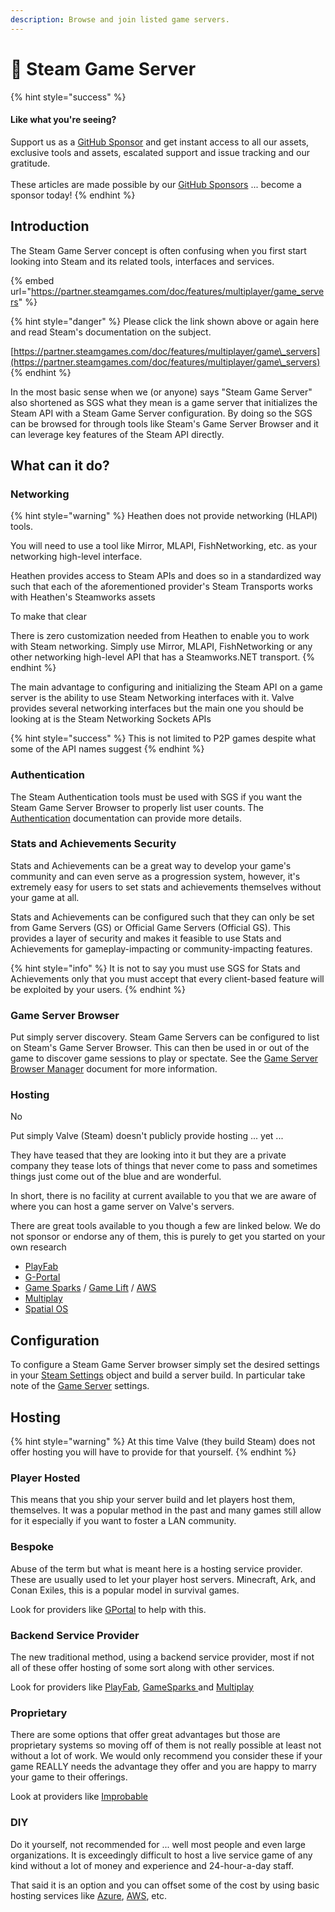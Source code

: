 ```yaml
---
description: Browse and join listed game servers.
---
```


# 💁 Steam Game Server

{% hint style="success" %}
#### Like what you're seeing?

Support us as a [GitHub Sponsor](../../../../../become-a-sponsor/) and get instant access to all our assets, exclusive tools and assets, escalated support and issue tracking and our gratitude.\
\
These articles are made possible by our [GitHub Sponsors](../../../../../become-a-sponsor/) ... become a sponsor today!
{% endhint %}

## &#x20;Introduction

The Steam Game Server concept is often confusing when you first start looking into Steam and its related tools, interfaces and services.&#x20;

{% embed url="https://partner.steamgames.com/doc/features/multiplayer/game_servers" %}

{% hint style="danger" %}
Please click the link shown above or again here and read Steam's documentation on the subject.

[https://partner.steamgames.com/doc/features/multiplayer/game\_servers](https://partner.steamgames.com/doc/features/multiplayer/game\_servers)
{% endhint %}

In the most basic sense when we (or anyone) says "Steam Game Server" also shortened as SGS what they mean is a game server that initializes the Steam API with a Steam Game Server configuration. By doing so the SGS can be browsed for through tools like Steam's Game Server Browser and it can leverage key features of the Steam API directly.

## What can it do?

### Networking

{% hint style="warning" %}
Heathen does not provide networking (HLAPI) tools.

You will need to use a tool like Mirror, MLAPI, FishNetworking, etc. as your networking high-level interface.



Heathen provides access to Steam APIs and does so in a standardized way such that each of the aforementioned provider's Steam Transports works with Heathen's Steamworks assets



To make that clear

There is zero customization needed from Heathen to enable you to work with Steam networking. Simply use Mirror, MLAPI, FishNetworking or any other networking high-level API that has a Steamworks.NET transport.
{% endhint %}

The main advantage to configuring and initializing the Steam API on a game server is the ability to use Steam Networking interfaces with it. Valve provides several networking interfaces but the main one you should be looking at is the Steam Networking Sockets APIs

{% hint style="success" %}
This is not limited to P2P games despite what some of the API names suggest
{% endhint %}

### Authentication

The Steam Authentication tools must be used with SGS if you want the Steam Game Server Browser to properly list user counts. The [Authentication](../../../../../heathens-steamworks-complete/unity/api/authentication.md) documentation can provide more details.

### Stats and Achievements Security

Stats and Achievements can be a great way to develop your game's community and can even serve as a progression system, however, it's extremely easy for users to set stats and achievements themselves without your game at all.

Stats and Achievements can be configured such that they can only be set from Game Servers (GS) or Official Game Servers (Official GS). This provides a layer of security and makes it feasible to use Stats and Achievements for gameplay-impacting or community-impacting features.

{% hint style="info" %}
It is not to say you must use SGS for Stats and Achievements only that you must accept that every client-based feature will be exploited by your users.
{% endhint %}

### Game Server Browser

Put simply server discovery. Steam Game Servers can be configured to list on Steam's Game Server Browser. This can then be used in or out of the game to discover game sessions to play or spectate. See the [Game Server Browser Manager](../../../../../heathens-steamworks-complete/unity/components/game-server-browser-manager.md) document for more information.

### Hosting

No

Put simply Valve (Steam) doesn't publicly provide hosting ... yet ...

They have teased that they are looking into it but they are a private company they tease lots of things that never come to pass and sometimes things just come out of the blue and are wonderful.

In short, there is no facility at current available to you that we are aware of where you can host a game server on Valve's servers.

There are great tools available to you though a few are linked below. We do not sponsor or endorse any of them, this is purely to get you started on your own research

* [PlayFab](https://playfab.com/)
* [G-Portal](https://www.g-portal.com/)
* [Game Sparks](https://www.gamesparks.com/) / [Game Lift](https://aws.amazon.com/gamelift/) / [AWS](https://aws.amazon.com/)
* [Multiplay](https://unity.com/products/multiplay)
* [Spatial OS](https://ims.improbable.io/products/spatialos)

## Configuration

To configure a Steam Game Server browser simply set the desired settings in your [Steam Settings](../../../../../heathens-steamworks-complete/unity/scriptable-objects/steam-settings/#steamsettings.server) object and build a server build. In particular take note of the [Game Server](../../../../../heathens-steamworks-complete/unity/scriptable-objects/steam-settings/game-server.md) settings.

## Hosting

{% hint style="warning" %}
At this time Valve (they build Steam) does not offer hosting you will have to provide for that yourself.
{% endhint %}

### Player Hosted

This means that you ship your server build and let players host them, themselves. It was a popular method in the past and many games still allow for it especially if you want to foster a LAN community.

### Bespoke

Abuse of the term but what is meant here is a hosting service provider. These are usually used to let your player host servers. Minecraft, Ark, and Conan Exiles, this is a popular model in survival games.

Look for providers like [GPortal](https://www.g-portal.com/) to help with this.

### Backend Service Provider

The new traditional method, using a backend service provider, most if not all of these offer hosting of some sort along with other services.

Look for providers like [PlayFab](https://playfab.com/), [GameSparks ](https://www.gamesparks.com/)and [Multiplay](https://unity.com/products/multiplay)

### Proprietary

There are some options that offer great advantages but those are proprietary systems so moving off of them is not really possible at least not without a lot of work. We would only recommend you consider these if your game REALLY needs the advantage they offer and you are happy to marry your game to their offerings.

Look at providers like [Improbable](https://ims.improbable.io/)

### DIY

Do it yourself, not recommended for ... well most people and even large organizations. It is exceedingly difficult to host a live service game of any kind without a lot of money and experience and 24-hour-a-day staff.&#x20;

That said it is an option and you can offset some of the cost by using basic hosting services like [Azure](https://azure.microsoft.com/), [AWS](https://aws.amazon.com/), etc.
